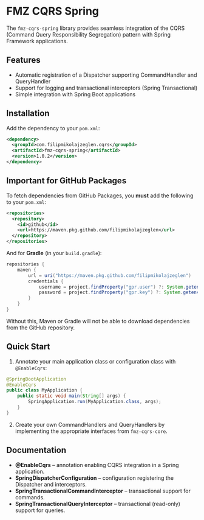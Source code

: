 # FMZ CQRS Spring

The `fmz-cqrs-spring` library provides seamless integration of the CQRS (Command Query Responsibility Segregation) pattern with Spring Framework applications.

## Features

- Automatic registration of a Dispatcher supporting CommandHandler and QueryHandler
- Support for logging and transactional interceptors (Spring Transactional)
- Simple integration with Spring Boot applications

## Installation

Add the dependency to your `pom.xml`:

```xml
<dependency>
  <groupId>com.filipmikolajzeglen.cqrs</groupId>
  <artifactId>fmz-cqrs-spring</artifactId>
  <version>1.0.2</version>
</dependency>
```

## Important for GitHub Packages

To fetch dependencies from GitHub Packages, you **must** add the following to your `pom.xml`:

```xml
<repositories>
  <repository>
    <id>github</id>
    <url>https://maven.pkg.github.com/filipmikolajzeglen</url>
  </repository>
</repositories>
```

And for **Gradle** (in your `build.gradle`):

```groovy
repositories {
    maven {
        url = uri("https://maven.pkg.github.com/filipmikolajzeglen")
        credentials {
            username = project.findProperty("gpr.user") ?: System.getenv("USERNAME_GITHUB")
            password = project.findProperty("gpr.key") ?: System.getenv("TOKEN_GITHUB")
        }
    }
}
```

Without this, Maven or Gradle will not be able to download dependencies from the GitHub repository.

## Quick Start

1. Annotate your main application class or configuration class with `@EnableCqrs`:

```java
@SpringBootApplication
@EnableCqrs
public class MyApplication {
    public static void main(String[] args) {
        SpringApplication.run(MyApplication.class, args);
    }
}
```

2. Create your own CommandHandlers and QueryHandlers by implementing the appropriate interfaces from `fmz-cqrs-core`.

## Documentation

- **@EnableCqrs** – annotation enabling CQRS integration in a Spring application.
- **SpringDispatcherConfiguration** – configuration registering the Dispatcher and interceptors.
- **SpringTransactionalCommandInterceptor** – transactional support for commands.
- **SpringTransactionalQueryInterceptor** – transactional (read-only) support for queries.